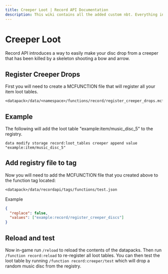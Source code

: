 ```yaml
---
title: Creeper Loot | Record API Documentation
description: This wiki contains all the added custom nbt. Everything inside this wiki is free to use. If you have any ideas for custom NBT tags feel free to leave a feature suggestion.
---
```


# Creeper Loot

Record API introduces a way to easily make your disc drop from a creeper that has been killed by a skeleton shooting a bow and arrow.

## Register Creeper Drops

First you will need to create a MCFUNCTION file that will register all your item loot tables.

```txt
<datapack>/data/<namespace>/functions/record/register_creeper_drops.mcfunction
```

## Example

The following will add the loot table "example:item/music_disc_5" to the registry.

```mcfunction
data modify storage record:loot_tables creeper append value "example:item/music_disc_5"
```

## Add registry file to tag

Now you will need to add the MCFUNCTION file that you created above to the function tag located:

```txt
<datapack>/data/recordapi/tags/functions/test.json
```

Example

```json
{
  "replace": false,
  "values": ["example:record/register_creeper_discs"]
}
```

## Reload and test

Now in-game run `/reload` to reload the contents of the datapacks. Then run `/function record:reload` to re-register all loot tables. You can then test the loot table by running `/function record:creeper/test` which will drop a random music disc from the registry.
